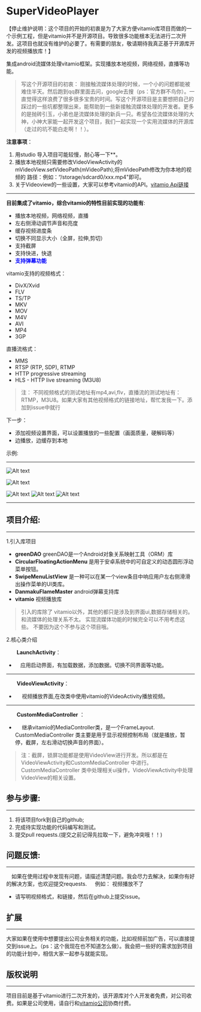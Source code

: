 # SuperVideoPlayer

【停止维护说明：这个项目的开始的初衷是为了大家方便vitamio库项目而做的一个示例工程，但是vitamio并不是开源项目。导致很多功能根本无法进行二次开发。这项目也就没有维护的必要了。有需要的朋友，敬请期待我真正基于开源库开发的视频播放库！】

集成android流媒体处理vitamio框架。实现播放本地视频，网络视频，直播等功能。
>  写这个开源项目的初衷：
       刚接触流媒体处理的时候，一个小的问题都能被难住半天。然后跑到qq群里面去问，google去搜（ps：官方群不鸟你）。一直觉得这样浪费了很多很多宝贵的时间。写这个开源项目是主要想把自己的踩过的一些坑都整理出来，能帮助到一些新接触流媒体处理的开发者。更多的是抛砖引玉，小弟也是流媒体处理的新兵一只。希望各位流媒体处理的大神，小神大家能一起开发这个项目，我们一起实现一个实用流媒体的开源库（走过的坑不能白走啊！！）。

  **注意事项**：
  1. 用studio 导入项目可能较慢，耐心等一下**。
  2.  播放本地视频只需要修改VideoViewActivity的mVideoView.setVideoPath(mVideoPath);将mVideoPath修改为你本地的视频的   路径：例如：“/storage/sdcard0/xxx.mp4"即可。
  3.  关于Videoview的一些设置，大家可以参考vitamio的API。[vitamio Api链接](https://www.vitamio.org/docs/API/)
  
---
**目前集成了vitamio，综合vitamio的特性目前实现的功能有**:

 - 播放本地视频，网络视频，直播
 - 左右侧滑动调节声音和亮度
 - 缓存视频进度条
 - 切换不同显示大小（全屏，拉伸,剪切）
 -  支持截屏
 - 支持快进，快退
 - <font color="blue"> **支持弹幕功能**</font>


vitamio支持的视频格式：
-  DivX/Xvid
- FLV
- TS/TP
- MKV
- MOV
- M4V
- AVI
- MP4
- 3GP

直播流格式：
 - MMS
 - RTSP (RTP, SDP), RTMP
 - HTTP progressive streaming
 - HLS - HTTP live streaming (M3U8)
 
>  注： 不同视频格式的测试地址有mp4,avi,flv，直播流的测试地址有：RTMP，M3U8。如果大家有其他视频格式的链接地址，帮忙发我一下。添加到issue中就行

下一步：
  - 添加视频设置界面，可以设置播放的一些配置（画面质量，硬解码等）
  - 边播放，边缓存到本地
  
示例:

---

![Alt text](https://github.com/curtis2/SuperVideoPlayer/blob/0aaf3ce2b6fc817d50ffdbe79a75ef6701c0b96b/source/start.gif)

![Alt text](https://github.com/curtis2/SuperVideoPlayer/blob/master/source/start3.gif)

![Alt text](https://raw.githubusercontent.com/curtis2/SuperVideoPlayer/master/source/Screenshot_2016-05-19-11-39-39.jpeg)
![Alt text](https://raw.githubusercontent.com/curtis2/SuperVideoPlayer/master/source/Screenshot_2016-05-19-11-39-49.jpeg)
![Alt text](https://raw.githubusercontent.com/curtis2/SuperVideoPlayer/master/source/Screenshot_2016-05-19-11-40-21.jpeg)

***

## 项目介绍:
---
1.引入库项目
   - **greenDAO**       greenDAO是一个Android对象关系映射工具（ORM）库
   - **CircularFloatingActionMenu**    是用于安卓系统中的可自定义的动态圆形浮动菜单按钮。
   - **SwipeMenuListView**     是一种可以在某一个view条目中响应用户左右侧滑滑出操作菜单的UI类库。
   - **DanmakuFlameMaster**     android弹幕支持库
   - **vitamio**     视频播放库

 > 引入的库除了 vitamio以外，其他的都只是涉及到界面ui,数据存储相关的。和流媒体的处理关系不太。 实现流媒体功能的时候完全可以不用考虑这些。 不要因为这个不参与这个项目哦。

2.核心类介绍

 &emsp;&emsp;**LaunchActivity**：
 -   &emsp;应用启动界面，有加载数据，添加数据。切换不同界面等功能。

 ***
 &emsp;&emsp;**VideoViewActivity**：

-  &emsp;   视频播放界面,在改类中使用vitamio的VideoActivity播放视频。

***
&emsp;&emsp;**CustomMediaController** ：

 - &emsp;  继承vitamio的MediaController类，是一个FrameLayout. CustomMediaController 类主要是用于显示视频控制布局（就是播放，暂停，截屏，左右滑动切换声音的界面）。

>注：截屏，锁屏功能都是使用VideoView进行开发。所以都是在VideoViewActivity和CustomMediaController 中进行。
CustomMediaController 类中处理相关ui操作，VideoViewActivity中处理VideoView的相关设置。



##    参与步骤:
  ---
 1. 将该项目fork到自己的github;
 2. 完成待实现功能的代码编写和测试。
 3. 提交pull requests.(提交之前记得先拉取一下，避免冲突哦！！)


##  问题反馈:
  ---
&emsp;如果在使用过程中发现有问题，请描述清楚问题。我会尽力去解决，如果你有好的解决方案，也欢迎提交requests.
&emsp; 例如： 视频播放不了
  - 请写明视频格式，和链接，然后在github上提交issue。  

## 扩展
  ---
   大家如果在使用中想要提出公司业务相关的功能，比如视频前加广告，可以直接提交到issue上。（ps：这个我现在也不知道怎么做）。我会把一些好的需求加到项目的功能计划中，相信大家一起参与就能实现。

## 版权说明
  ---
  项目目前是基于vitamio进行二次开发的，该开源库对个人开发者免费，对公司收费。如果是公司使用，请自行和[vitamio公司](https://www.vitamio.org)协商付费。
